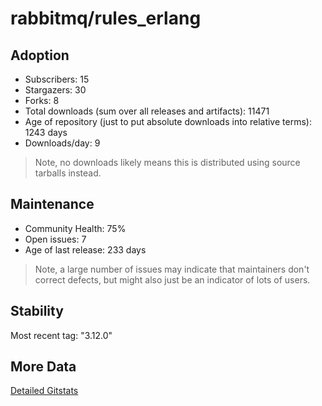 # rabbitmq/rules_erlang

## Adoption

- Subscribers: 15
- Stargazers: 30
- Forks: 8
- Total downloads (sum over all releases and artifacts): 11471
- Age of repository (just to put absolute downloads into relative terms): 1243 days
- Downloads/day: 9

> Note, no downloads likely means this is distributed using source tarballs instead.

## Maintenance

- Community Health: 75%
- Open issues: 7
- Age of last release: 233 days

> Note, a large number of issues may indicate that maintainers don't correct defects, but might also
> just be an indicator of lots of users.

## Stability

Most recent tag: "3.12.0"

## More Data

[Detailed Gitstats](/bazel-catalog/gitstats/rabbitmq/rules_erlang)

